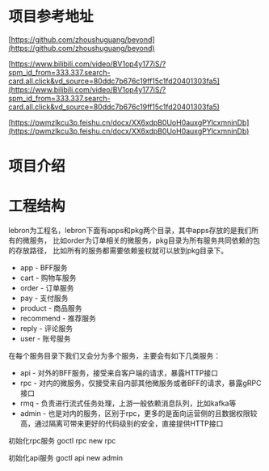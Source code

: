 # 项目参考地址

[https://github.com/zhoushuguang/beyond](https://github.com/zhoushuguang/beyond)

[https://www.bilibili.com/video/BV1op4y177iS/?spm_id_from=333.337.search-card.all.click&vd_source=80ddc7b676c19ff15c1fd20401303fa5](https://www.bilibili.com/video/BV1op4y177iS/?spm_id_from=333.337.search-card.all.click&vd_source=80ddc7b676c19ff15c1fd20401303fa5)

[https://pwmzlkcu3p.feishu.cn/docx/XX6xdpB0UoH0auxgPYlcxmninDb](https://pwmzlkcu3p.feishu.cn/docx/XX6xdpB0UoH0auxgPYlcxmninDb)

# 项目介绍




# 工程结构
lebron为工程名，lebron下面有apps和pkg两个目录，其中apps存放的是我们所有的微服务，
比如order为订单相关的微服务，pkg目录为所有服务共同依赖的包的存放路径，
比如所有的服务都需要依赖鉴权就可以放到pkg目录下。
* app - BFF服务
* cart - 购物车服务
* order - 订单服务
* pay - 支付服务
* product - 商品服务
* recommend - 推荐服务
* reply - 评论服务
* user - 账号服务

在每个服务目录下我们又会分为多个服务，主要会有如下几类服务：
* api - 对外的BFF服务，接受来自客户端的请求，暴露HTTP接口
* rpc - 对内的微服务，仅接受来自内部其他微服务或者BFF的请求，暴露gRPC接口
* rmq - 负责进行流式任务处理，上游一般依赖消息队列，比如kafka等
* admin - 也是对内的服务，区别于rpc，更多的是面向运营侧的且数据权限较高，通过隔离可带来更好的代码级别的安全，直接提供HTTP接口


初始化rpc服务
goctl rpc new rpc

初始化api服务
goctl api new admin
